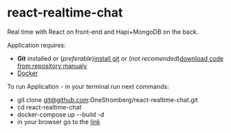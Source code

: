 # react-realtime-chat
Real time with React on front-end and Hapi+MongoDB on the back.

Application requires:
- <b>Git</b> installed or (<i>preferable</i>)[install git](https://git-scm.com/book/en/v2/Getting-Started-Installing-Git) or (<i>not recomended</i>)[download code from repository manualy](https://github.com/OneStromberg/react-realtime-chat/archive/master.zip)
- [Docker](https://www.docker.com/get-docker)

To run Application - in your terminal run next commands:
- git clone git@github.com:OneStromberg/react-realtime-chat.git
- cd react-realtime-chat
- docker-compose up --build -d
- in your browser go to the [link](http://localhost:8030)
